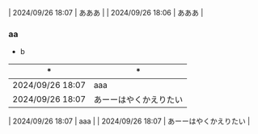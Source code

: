 | 2024/09/26 18:07 | あああ |
| 2024/09/26 18:06 | あああ |

### aa
* b

| *  | * |
| ------------- | ------------- |
| 2024/09/26 18:07  | aaa  |
| 2024/09/26 18:07  | あーーはやくかえりたい  |

| 2024/09/26 18:07  | aaa  |
| 2024/09/26 18:07  | あーーはやくかえりたい  |

